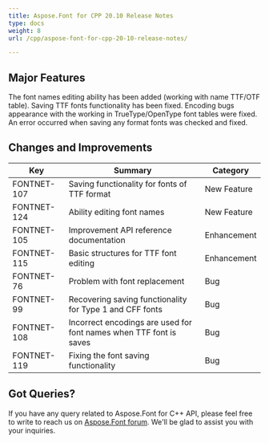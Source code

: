 ```yaml
---
title: Aspose.Font for CPP 20.10 Release Notes
type: docs
weight: 8
url: /cpp/aspose-font-for-cpp-20-10-release-notes/

---
```

## Major Features

The font names editing ability has been added (working with name TTF/OTF table). Saving TTF fonts functionality has been fixed.
Encoding bugs appearance with the working in TrueType/OpenType font tables were fixed. An error occurred when saving any format fonts was checked and fixed.


## Changes and Improvements

|Key|Summary|Category|
---|---|---|
|FONTNET-107 |Saving functionality for fonts of TTF format|New Feature|
|FONTNET-124 |Ability editing font names|New Feature|
|FONTNET-105 |Improvement API reference documentation|Enhancement|
|FONTNET-115 |Basic structures for TTF font editing|Enhancement|
|FONTNET-76| Problem with font replacement|Bug|
|FONTNET-99| Recovering saving functionality for Type 1 and CFF fonts|Bug|
|FONTNET-108| Incorrect encodings are used for font names when TTF font is saves|Bug|
|FONTNET-119| Fixing the font saving functionality|Bug|

## Got Queries?
If you have any query related to Aspose.Font for C++ API, please feel free to write to reach us on [Aspose.Font forum](https://forum.aspose.com/c/font/). We'll be glad to assist you with your inquiries.
